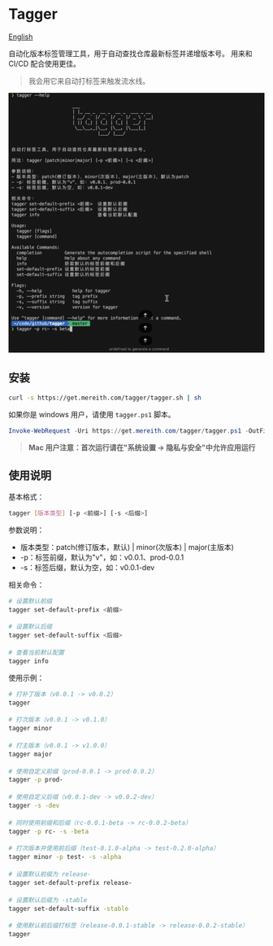 # Tagger

[English](./README.en.md)

自动化版本标签管理工具，用于自动查找仓库最新标签并递增版本号。 用来和 CI/CD 配合使用更佳。

> 我会用它来自动打标签来触发流水线。

![](./tagger.gif)

## 安装

```bash
curl -s https://get.mereith.com/tagger/tagger.sh | sh
```

如果你是 windows 用户，请使用 `tagger.ps1` 脚本。

```powershell
Invoke-WebRequest -Uri https://get.mereith.com/tagger/tagger.ps1 -OutFile tagger.ps1; .\tagger.ps1
```

> **Mac 用户注意：首次运行请在"系统设置 -> 隐私与安全"中允许应用运行**

## 使用说明

基本格式：

```bash
tagger [版本类型] [-p <前缀>] [-s <后缀>]
```

参数说明：

- 版本类型：patch(修订版本，默认) | minor(次版本) | major(主版本)
- -p：标签前缀，默认为"v"，如：v0.0.1、prod-0.0.1
- -s：标签后缀，默认为空，如：v0.0.1-dev

相关命令：

```bash
# 设置默认前缀
tagger set-default-prefix <前缀>

# 设置默认后缀
tagger set-default-suffix <后缀>

# 查看当前默认配置
tagger info
```

使用示例：

```bash
# 打补丁版本（v0.0.1 -> v0.0.2）
tagger

# 打次版本（v0.0.1 -> v0.1.0）
tagger minor

# 打主版本（v0.0.1 -> v1.0.0）
tagger major

# 使用自定义前缀（prod-0.0.1 -> prod-0.0.2）
tagger -p prod-

# 使用自定义后缀（v0.0.1-dev -> v0.0.2-dev）
tagger -s -dev

# 同时使用前缀和后缀（rc-0.0.1-beta -> rc-0.0.2-beta）
tagger -p rc- -s -beta

# 打次版本并使用前后缀（test-0.1.0-alpha -> test-0.2.0-alpha）
tagger minor -p test- -s -alpha

# 设置默认前缀为 release-
tagger set-default-prefix release-

# 设置默认后缀为 -stable
tagger set-default-suffix -stable

# 使用默认前后缀打标签（release-0.0.1-stable -> release-0.0.2-stable）
tagger
```
